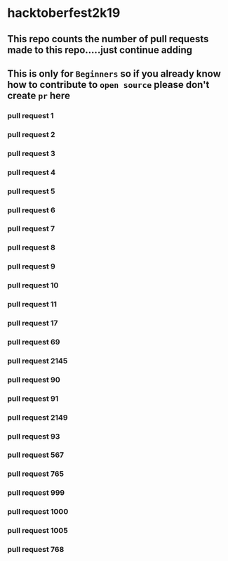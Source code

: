 # hacktoberfest2k19
## This repo counts the number of pull requests made to this repo.....just continue adding
## This is only for `Beginners` so if you already know how to contribute to `open source` please don't create `pr` here
### pull request 1
### pull request 2
### pull request 3
### pull request 4
### pull request 5
### pull request 6
### pull request 7
### pull request 8
### pull request 9
### pull request 10
### pull request 11
### pull request 17
### pull request 69
### pull request 2145
### pull request 90
### pull request 91
### pull request 2149
### pull request 93
### pull request 567
### pull request 765
### pull request 999
### pull request 1000
### pull request 1005
### pull request 768

